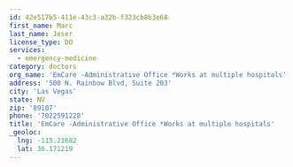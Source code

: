 ```yaml
---
id: 42e517b5-411e-43c3-a32b-f323cb8b3e68
first_name: Marc
last_name: Jeser
license_type: DO
services:
  - emergency-medicine
category: doctors
org_name: 'EmCare -Administrative Office *Works at multiple hospitals'
address: '500 N. Rainbow Blvd, Suite 203'
city: 'Las Vegas'
state: NV
zip: '89107'
phone: '7022591228'
title: 'EmCare -Administrative Office *Works at multiple hospitals'
_geoloc:
  lng: -115.21682
  lat: 36.171219
---
```

